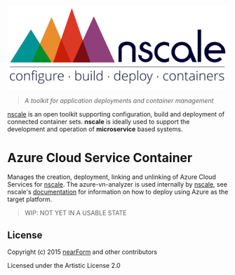 ![nscale](./_imgs/logo.png)

> _A toolkit for application deployments and container management_

[nscale] is an open toolkit supporting configuration, build and deployment of connected container sets. __nscale__ is ideally used to support the development and operation of __microservice__ based systems.

# Azure Cloud Service Container
Manages the creation, deployment, linking and unlinking of Azure Cloud Services for [nscale]. The
azure-vn-analyzer is used internally by [nscale], see nscale's [documentation] for information on how
to deploy using Azure as the target platform.

> WIP: NOT YET IN A USABLE STATE

## License
Copyright (c) 2015 [nearForm] and other contributors

Licensed under the Artistic License 2.0

[nscale]: http://github.com/nearform/nscale
[nearForm]: http://nearform.com
[documentation]: http://github.com/nearform/nscale-docs
